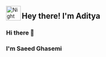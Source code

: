 <img alt="Night Coding" src="./assets/Hand%20Wave.gif" width='40' align="left"/><h2>Hey there! I'm Aditya</h2>

### Hi there 👋
### I'm Saeed Ghasemi
<!--
**sgsm74/sgsm74** is a ✨ _special_ ✨ repository because its `README.md` (this file) appears on your GitHub profile.

Here are some ideas to get you started:

- 🔭 I’m currently working on ...
- 🌱 I’m currently learning ...
- 👯 I’m looking to collaborate on ...
- 🤔 I’m looking for help with ...
- 💬 Ask me about ...
- 📫 How to reach me: ...
- 😄 Pronouns: ...
- ⚡ Fun fact: ...
-->
